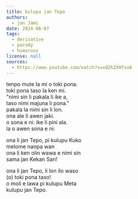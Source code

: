 ```yaml
---
title: kulupu jan Tepo
authors:
  - jan Jami
date: 2024-06-07
tags:
  - derivative
  - parody
  - humorous
license: null
sources:
  - https://www.youtube.com/watch?v=xQZkZXHfsoA
---
```


tenpo mute la mi o toki pona.  \
toki pona taso la ken mi.  \
"nimi sin li pakala li ike a,  \
taso nimi majuna li pona."  \
pakala la nimi sin li lon.  \
ona ale li awen jaki.  \
o sona e ni: ike li pini ala.  \
la o awen sona e ni:

ona li jan Tepo, pi kulupu Kuko  \
melome nanpa wan  \
ona li ken olin wawa e nimi sin  \
sama jan Kekan San!

ona li jan Tepo, li lon ilo waso  \
(o) toki pona taso!  \
o moli e lawa pi kulupu Meta  \
kulupu jan Tepo.
